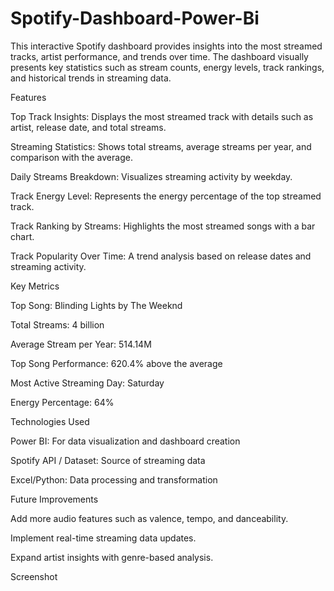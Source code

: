 # Spotify-Dashboard-Power-Bi
This interactive Spotify dashboard provides insights into the most streamed tracks, artist performance, and trends over time. The dashboard visually presents key statistics such as stream counts, energy levels, track rankings, and historical trends in streaming data.

Features

Top Track Insights: Displays the most streamed track with details such as artist, release date, and total streams.

Streaming Statistics: Shows total streams, average streams per year, and comparison with the average.

Daily Streams Breakdown: Visualizes streaming activity by weekday.

Track Energy Level: Represents the energy percentage of the top streamed track.

Track Ranking by Streams: Highlights the most streamed songs with a bar chart.

Track Popularity Over Time: A trend analysis based on release dates and streaming activity.

Key Metrics

Top Song: Blinding Lights by The Weeknd

Total Streams: 4 billion

Average Stream per Year: 514.14M

Top Song Performance: 620.4% above the average

Most Active Streaming Day: Saturday

Energy Percentage: 64%

Technologies Used

Power BI: For data visualization and dashboard creation

Spotify API / Dataset: Source of streaming data

Excel/Python: Data processing and transformation


Future Improvements

Add more audio features such as valence, tempo, and danceability.

Implement real-time streaming data updates.

Expand artist insights with genre-based analysis.

Screenshot
